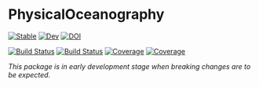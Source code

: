 # PhysicalOceanography

[![Stable](https://img.shields.io/badge/docs-stable-blue.svg)](https://gaelforget.github.io/PhysicalOceanography.jl/stable)
[![Dev](https://img.shields.io/badge/docs-dev-blue.svg)](https://gaelforget.github.io/PhysicalOceanography.jl/dev)
[![DOI](https://zenodo.org/badge/277150554.svg)](https://zenodo.org/badge/latestdoi/277150554)


[![Build Status](https://github.com/gaelforget/PhysicalOceanography.jl/workflows/CI/badge.svg)](https://github.com/gaelforget/PhysicalOceanography.jl/actions)
[![Build Status](https://travis-ci.org/gaelforget/PhysicalOceanography.jl.svg?branch=master)](https://travis-ci.org/gaelforget/PhysicalOceanography.jl)
[![Coverage](https://codecov.io/gh/gaelforget/PhysicalOceanography.jl/branch/master/graph/badge.svg)](https://codecov.io/gh/gaelforget/PhysicalOceanography.jl)
[![Coverage](https://coveralls.io/repos/github/gaelforget/PhysicalOceanography.jl/badge.svg?branch=master)](https://coveralls.io/github/gaelforget/PhysicalOceanography.jl?branch=master)

_This package is in early development stage when breaking changes are to be expected._
